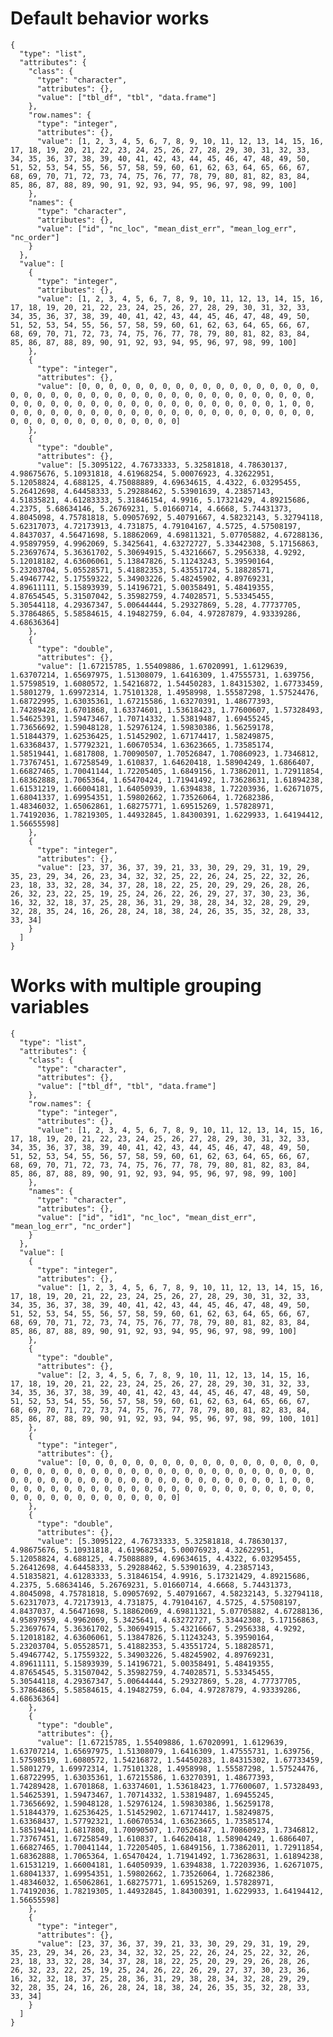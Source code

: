 # Default behavior works

    {
      "type": "list",
      "attributes": {
        "class": {
          "type": "character",
          "attributes": {},
          "value": ["tbl_df", "tbl", "data.frame"]
        },
        "row.names": {
          "type": "integer",
          "attributes": {},
          "value": [1, 2, 3, 4, 5, 6, 7, 8, 9, 10, 11, 12, 13, 14, 15, 16, 17, 18, 19, 20, 21, 22, 23, 24, 25, 26, 27, 28, 29, 30, 31, 32, 33, 34, 35, 36, 37, 38, 39, 40, 41, 42, 43, 44, 45, 46, 47, 48, 49, 50, 51, 52, 53, 54, 55, 56, 57, 58, 59, 60, 61, 62, 63, 64, 65, 66, 67, 68, 69, 70, 71, 72, 73, 74, 75, 76, 77, 78, 79, 80, 81, 82, 83, 84, 85, 86, 87, 88, 89, 90, 91, 92, 93, 94, 95, 96, 97, 98, 99, 100]
        },
        "names": {
          "type": "character",
          "attributes": {},
          "value": ["id", "nc_loc", "mean_dist_err", "mean_log_err", "nc_order"]
        }
      },
      "value": [
        {
          "type": "integer",
          "attributes": {},
          "value": [1, 2, 3, 4, 5, 6, 7, 8, 9, 10, 11, 12, 13, 14, 15, 16, 17, 18, 19, 20, 21, 22, 23, 24, 25, 26, 27, 28, 29, 30, 31, 32, 33, 34, 35, 36, 37, 38, 39, 40, 41, 42, 43, 44, 45, 46, 47, 48, 49, 50, 51, 52, 53, 54, 55, 56, 57, 58, 59, 60, 61, 62, 63, 64, 65, 66, 67, 68, 69, 70, 71, 72, 73, 74, 75, 76, 77, 78, 79, 80, 81, 82, 83, 84, 85, 86, 87, 88, 89, 90, 91, 92, 93, 94, 95, 96, 97, 98, 99, 100]
        },
        {
          "type": "integer",
          "attributes": {},
          "value": [0, 0, 0, 0, 0, 0, 0, 0, 0, 0, 0, 0, 0, 0, 0, 0, 0, 0, 0, 0, 0, 0, 0, 0, 0, 0, 0, 0, 0, 0, 0, 0, 0, 0, 0, 0, 0, 0, 0, 0, 0, 0, 0, 0, 0, 0, 0, 0, 0, 0, 0, 0, 0, 0, 0, 0, 0, 0, 0, 0, 0, 1, 0, 0, 0, 0, 0, 0, 0, 0, 0, 0, 0, 0, 0, 0, 0, 0, 0, 0, 0, 0, 0, 0, 0, 0, 0, 0, 0, 0, 0, 0, 0, 0, 0, 0, 0, 0, 0, 0]
        },
        {
          "type": "double",
          "attributes": {},
          "value": [5.3095122, 4.76733333, 5.32581818, 4.78630137, 4.98675676, 5.10931818, 4.61968254, 5.00076923, 4.32622951, 5.12058824, 4.688125, 4.75088889, 4.69634615, 4.4322, 6.03295455, 5.26412698, 4.64458333, 5.29288462, 5.53901639, 4.23857143, 4.51835821, 4.61283333, 5.31846154, 4.9916, 5.17321429, 4.89215686, 4.2375, 5.68634146, 5.26769231, 5.01660714, 4.6668, 5.74431373, 4.8045098, 4.75781818, 5.09057692, 5.40791667, 4.58232143, 5.32794118, 5.62317073, 4.72173913, 4.731875, 4.79104167, 4.5725, 4.57508197, 4.8437037, 4.56471698, 5.18862069, 4.69811321, 5.07705882, 4.67288136, 4.95897959, 4.9962069, 5.3425641, 4.63272727, 5.33442308, 5.17156863, 5.23697674, 5.36361702, 5.30694915, 5.43216667, 5.2956338, 4.9292, 5.12018182, 4.63606061, 5.13847826, 5.11243243, 5.39590164, 5.23203704, 5.05528571, 5.41882353, 5.43551724, 5.18828571, 5.49467742, 5.17559322, 5.34903226, 5.48245902, 4.89769231, 4.89611111, 5.15893939, 5.14196721, 5.00358491, 5.48419355, 4.87654545, 5.31507042, 5.35982759, 4.74028571, 5.53345455, 5.30544118, 4.29367347, 5.00644444, 5.29327869, 5.28, 4.77737705, 5.37864865, 5.58584615, 4.19482759, 6.04, 4.97287879, 4.93339286, 4.68636364]
        },
        {
          "type": "double",
          "attributes": {},
          "value": [1.67215785, 1.55409886, 1.67020991, 1.6129639, 1.63707214, 1.65697975, 1.51308079, 1.6416309, 1.47555731, 1.639756, 1.57598519, 1.6080572, 1.54216872, 1.54450283, 1.84315302, 1.67733459, 1.5801279, 1.69972314, 1.75101328, 1.4958998, 1.55587298, 1.57524476, 1.68722995, 1.63035361, 1.67215586, 1.63270391, 1.48677393, 1.74289428, 1.6701868, 1.63374601, 1.53618423, 1.77600607, 1.57328493, 1.54625391, 1.59473467, 1.70714332, 1.53819487, 1.69455245, 1.73656692, 1.59048128, 1.52976124, 1.59830386, 1.56259178, 1.51844379, 1.62536425, 1.51452902, 1.67174417, 1.58249875, 1.63368437, 1.57792321, 1.60670534, 1.63623665, 1.73585174, 1.58519441, 1.6817808, 1.70090507, 1.70526847, 1.70860923, 1.7346812, 1.73767451, 1.67258549, 1.610837, 1.64620418, 1.58904249, 1.6866407, 1.66827465, 1.70041144, 1.72205405, 1.6849156, 1.73862011, 1.72911854, 1.68362888, 1.7065364, 1.65470424, 1.71941492, 1.73628631, 1.61894238, 1.61531219, 1.66004181, 1.64050939, 1.6394838, 1.72203936, 1.62671075, 1.68041337, 1.69954351, 1.59802662, 1.73526064, 1.72682386, 1.48346032, 1.65062861, 1.68275771, 1.69515269, 1.57828971, 1.74192036, 1.78219305, 1.44932845, 1.84300391, 1.6229933, 1.64194412, 1.56655598]
        },
        {
          "type": "integer",
          "attributes": {},
          "value": [23, 37, 36, 37, 39, 21, 33, 30, 29, 29, 31, 19, 29, 35, 23, 29, 34, 26, 23, 34, 32, 32, 25, 22, 26, 24, 25, 22, 32, 26, 23, 18, 33, 32, 28, 34, 37, 28, 18, 22, 25, 20, 29, 29, 26, 28, 26, 26, 32, 23, 22, 25, 19, 25, 24, 26, 22, 26, 29, 27, 37, 30, 23, 36, 16, 32, 32, 18, 37, 25, 28, 36, 31, 29, 38, 28, 34, 32, 28, 29, 29, 32, 28, 35, 24, 16, 26, 28, 24, 18, 38, 24, 26, 35, 35, 32, 28, 33, 33, 34]
        }
      ]
    }

# Works with multiple grouping variables

    {
      "type": "list",
      "attributes": {
        "class": {
          "type": "character",
          "attributes": {},
          "value": ["tbl_df", "tbl", "data.frame"]
        },
        "row.names": {
          "type": "integer",
          "attributes": {},
          "value": [1, 2, 3, 4, 5, 6, 7, 8, 9, 10, 11, 12, 13, 14, 15, 16, 17, 18, 19, 20, 21, 22, 23, 24, 25, 26, 27, 28, 29, 30, 31, 32, 33, 34, 35, 36, 37, 38, 39, 40, 41, 42, 43, 44, 45, 46, 47, 48, 49, 50, 51, 52, 53, 54, 55, 56, 57, 58, 59, 60, 61, 62, 63, 64, 65, 66, 67, 68, 69, 70, 71, 72, 73, 74, 75, 76, 77, 78, 79, 80, 81, 82, 83, 84, 85, 86, 87, 88, 89, 90, 91, 92, 93, 94, 95, 96, 97, 98, 99, 100]
        },
        "names": {
          "type": "character",
          "attributes": {},
          "value": ["id", "id1", "nc_loc", "mean_dist_err", "mean_log_err", "nc_order"]
        }
      },
      "value": [
        {
          "type": "integer",
          "attributes": {},
          "value": [1, 2, 3, 4, 5, 6, 7, 8, 9, 10, 11, 12, 13, 14, 15, 16, 17, 18, 19, 20, 21, 22, 23, 24, 25, 26, 27, 28, 29, 30, 31, 32, 33, 34, 35, 36, 37, 38, 39, 40, 41, 42, 43, 44, 45, 46, 47, 48, 49, 50, 51, 52, 53, 54, 55, 56, 57, 58, 59, 60, 61, 62, 63, 64, 65, 66, 67, 68, 69, 70, 71, 72, 73, 74, 75, 76, 77, 78, 79, 80, 81, 82, 83, 84, 85, 86, 87, 88, 89, 90, 91, 92, 93, 94, 95, 96, 97, 98, 99, 100]
        },
        {
          "type": "double",
          "attributes": {},
          "value": [2, 3, 4, 5, 6, 7, 8, 9, 10, 11, 12, 13, 14, 15, 16, 17, 18, 19, 20, 21, 22, 23, 24, 25, 26, 27, 28, 29, 30, 31, 32, 33, 34, 35, 36, 37, 38, 39, 40, 41, 42, 43, 44, 45, 46, 47, 48, 49, 50, 51, 52, 53, 54, 55, 56, 57, 58, 59, 60, 61, 62, 63, 64, 65, 66, 67, 68, 69, 70, 71, 72, 73, 74, 75, 76, 77, 78, 79, 80, 81, 82, 83, 84, 85, 86, 87, 88, 89, 90, 91, 92, 93, 94, 95, 96, 97, 98, 99, 100, 101]
        },
        {
          "type": "integer",
          "attributes": {},
          "value": [0, 0, 0, 0, 0, 0, 0, 0, 0, 0, 0, 0, 0, 0, 0, 0, 0, 0, 0, 0, 0, 0, 0, 0, 0, 0, 0, 0, 0, 0, 0, 0, 0, 0, 0, 0, 0, 0, 0, 0, 0, 0, 0, 0, 0, 0, 0, 0, 0, 0, 0, 0, 0, 0, 0, 0, 0, 0, 0, 0, 0, 1, 0, 0, 0, 0, 0, 0, 0, 0, 0, 0, 0, 0, 0, 0, 0, 0, 0, 0, 0, 0, 0, 0, 0, 0, 0, 0, 0, 0, 0, 0, 0, 0, 0, 0, 0, 0, 0, 0]
        },
        {
          "type": "double",
          "attributes": {},
          "value": [5.3095122, 4.76733333, 5.32581818, 4.78630137, 4.98675676, 5.10931818, 4.61968254, 5.00076923, 4.32622951, 5.12058824, 4.688125, 4.75088889, 4.69634615, 4.4322, 6.03295455, 5.26412698, 4.64458333, 5.29288462, 5.53901639, 4.23857143, 4.51835821, 4.61283333, 5.31846154, 4.9916, 5.17321429, 4.89215686, 4.2375, 5.68634146, 5.26769231, 5.01660714, 4.6668, 5.74431373, 4.8045098, 4.75781818, 5.09057692, 5.40791667, 4.58232143, 5.32794118, 5.62317073, 4.72173913, 4.731875, 4.79104167, 4.5725, 4.57508197, 4.8437037, 4.56471698, 5.18862069, 4.69811321, 5.07705882, 4.67288136, 4.95897959, 4.9962069, 5.3425641, 4.63272727, 5.33442308, 5.17156863, 5.23697674, 5.36361702, 5.30694915, 5.43216667, 5.2956338, 4.9292, 5.12018182, 4.63606061, 5.13847826, 5.11243243, 5.39590164, 5.23203704, 5.05528571, 5.41882353, 5.43551724, 5.18828571, 5.49467742, 5.17559322, 5.34903226, 5.48245902, 4.89769231, 4.89611111, 5.15893939, 5.14196721, 5.00358491, 5.48419355, 4.87654545, 5.31507042, 5.35982759, 4.74028571, 5.53345455, 5.30544118, 4.29367347, 5.00644444, 5.29327869, 5.28, 4.77737705, 5.37864865, 5.58584615, 4.19482759, 6.04, 4.97287879, 4.93339286, 4.68636364]
        },
        {
          "type": "double",
          "attributes": {},
          "value": [1.67215785, 1.55409886, 1.67020991, 1.6129639, 1.63707214, 1.65697975, 1.51308079, 1.6416309, 1.47555731, 1.639756, 1.57598519, 1.6080572, 1.54216872, 1.54450283, 1.84315302, 1.67733459, 1.5801279, 1.69972314, 1.75101328, 1.4958998, 1.55587298, 1.57524476, 1.68722995, 1.63035361, 1.67215586, 1.63270391, 1.48677393, 1.74289428, 1.6701868, 1.63374601, 1.53618423, 1.77600607, 1.57328493, 1.54625391, 1.59473467, 1.70714332, 1.53819487, 1.69455245, 1.73656692, 1.59048128, 1.52976124, 1.59830386, 1.56259178, 1.51844379, 1.62536425, 1.51452902, 1.67174417, 1.58249875, 1.63368437, 1.57792321, 1.60670534, 1.63623665, 1.73585174, 1.58519441, 1.6817808, 1.70090507, 1.70526847, 1.70860923, 1.7346812, 1.73767451, 1.67258549, 1.610837, 1.64620418, 1.58904249, 1.6866407, 1.66827465, 1.70041144, 1.72205405, 1.6849156, 1.73862011, 1.72911854, 1.68362888, 1.7065364, 1.65470424, 1.71941492, 1.73628631, 1.61894238, 1.61531219, 1.66004181, 1.64050939, 1.6394838, 1.72203936, 1.62671075, 1.68041337, 1.69954351, 1.59802662, 1.73526064, 1.72682386, 1.48346032, 1.65062861, 1.68275771, 1.69515269, 1.57828971, 1.74192036, 1.78219305, 1.44932845, 1.84300391, 1.6229933, 1.64194412, 1.56655598]
        },
        {
          "type": "integer",
          "attributes": {},
          "value": [23, 37, 36, 37, 39, 21, 33, 30, 29, 29, 31, 19, 29, 35, 23, 29, 34, 26, 23, 34, 32, 32, 25, 22, 26, 24, 25, 22, 32, 26, 23, 18, 33, 32, 28, 34, 37, 28, 18, 22, 25, 20, 29, 29, 26, 28, 26, 26, 32, 23, 22, 25, 19, 25, 24, 26, 22, 26, 29, 27, 37, 30, 23, 36, 16, 32, 32, 18, 37, 25, 28, 36, 31, 29, 38, 28, 34, 32, 28, 29, 29, 32, 28, 35, 24, 16, 26, 28, 24, 18, 38, 24, 26, 35, 35, 32, 28, 33, 33, 34]
        }
      ]
    }

